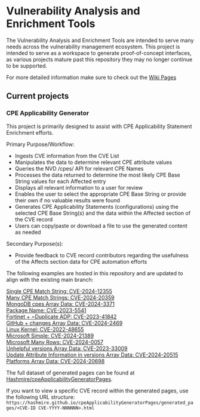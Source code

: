 # Vulnerability Analysis and Enrichment Tools

The Vulnerability Analysis and Enrichment Tools are intended to serve many needs across the vulnerability management ecosystem. This project is intended to serve as a workspace to generate proof-of-concept interfaces, as various projects mature past this repository they may no longer continue to be supported.  

For more detailed information make sure to check out the [Wiki Pages](https://github.com/Hashmire/Analysis_Tools/wiki)

## Current projects

### CPE Applicability Generator

This project is primarily designed to assist with CPE Applicability Statement Enrichment efforts.  

Primary Purpose/Workflow:

- Ingests CVE information from the CVE List
- Manipulates the data to determine relevant CPE attribute values
- Queries the NVD /cpes/ API for relevant CPE Names
- Processes the data returned to determine the most likely CPE Base String values for each Affected entry
- Displays all relevant information to a user for review
- Enables the user to select the appropriate CPE Base String or provide their own if no valuable results were found
- Generates CPE Applicability Statements (configurations) using the selected CPE Base String(s) and the data within the Affected section of the CVE record
- Users can copy/paste or download a file to use the generated content as needed

Secondary Purpose(s):

- Provide feedback to CVE record contributors regarding the usefulness of the Affects section data for CPE automation efforts

The following examples are hosted in this repository and are updated to align with the existing main branch:  

[Single CPE Match String:  CVE-2024-12355](https://hashmire.github.io/Analysis_Tools/generated_pages/CVE-2024-12355)  
[Many CPE Match Strings:  CVE-2024-20359](https://hashmire.github.io/Analysis_Tools/generated_pages/CVE-2024-20359)  
[MongoDB cpes Array Data:  CVE-2024-3371](https://hashmire.github.io/Analysis_Tools/generated_pages/CVE-2024-3371)  
[Package Name:  CVE-2023-5541](https://hashmire.github.io/Analysis_Tools/generated_pages/CVE-2023-5541)  
[Fortinet + ~Duplicate ADP:  CVE-2023-41842](https://hashmire.github.io/Analysis_Tools/generated_pages/CVE-2023-41842)  
[GitHub + changes Array Data:  CVE-2024-2469](https://hashmire.github.io/Analysis_Tools/generated_pages/CVE-2024-2469)  
[Linux Kernel:  CVE-2022-48655](https://hashmire.github.io/Analysis_Tools/generated_pages/CVE-2022-48655)  
[Microsoft Simple:  CVE-2024-21389](https://hashmire.github.io/Analysis_Tools/generated_pages/CVE-2024-21389)  
[Microsoft Many Rows:  CVE-2024-0057](https://hashmire.github.io/Analysis_Tools/generated_pages/CVE-2024-0057)  
[Unhelpful versions Array Data:  CVE-2023-33009](https://hashmire.github.io/Analysis_Tools/generated_pages/CVE-2023-33009)  
[Update Attribute Information in versions Array Data:  CVE-2024-20515](https://hashmire.github.io/Analysis_Tools/generated_pages/CVE-2024-20515)  
[Platforms Array Data:  CVE-2024-20698](https://hashmire.github.io/Analysis_Tools/generated_pages/CVE-2024-20698)  

The full dataset of generated pages can be found at [Hashmire/cpeApplicabilityGeneratorPages](https://github.com/Hashmire/cpeApplicabilityGeneratorPages).

If you want to view a specific CVE record within the generated pages, use the following URL structure: `https://hashmire.github.io/cpeApplicabilityGeneratorPages/generated_pages/<CVE-ID CVE-YYYY-NNNNNN>.html`
